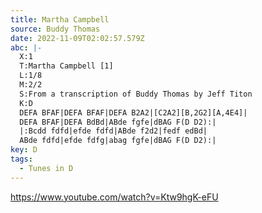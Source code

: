 ```yaml
---
title: Martha Campbell
source: Buddy Thomas
date: 2022-11-09T02:02:57.579Z
abc: |-
  X:1
  T:Martha Campbell [1]
  L:1/8
  M:2/2
  S:From a transcription of Buddy Thomas by Jeff Titon
  K:D
  DEFA BFAF|DEFA BFAF|DEFA B2A2|[C2A2][B,2G2][A,4E4]|
  DEFA BFAF|DEFA BdBd|ABde fgfe|dBAG F(D D2):|
  |:Bcdd fdfd|efde fdfd|ABde f2d2|fedf edBd|
  ABde fdfd|efde fdfg|abag fgfe|dBAG F(D D2):|
key: D
tags:
  - Tunes in D
---
```

https://www.youtube.com/watch?v=Ktw9hgK-eFU